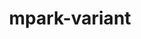 ---
title: "mpark-variant"
layout: cache
categories: [package, develop-2025-04-06]
meta: {"compilers": ["cce@18.0.0", "gcc@11.4.0", "intel-oneapi-compilers@2025.1.0"], "num_specs": 4, "num_specs_by_stack": {"e4s": 1, "e4s-cray-rhel": 1, "e4s-neoverse-v2": 1, "e4s-oneapi": 1, "root": 4}, "oss": ["rhel8", "ubuntu22.04"], "platforms": ["linux"], "stacks": ["e4s", "e4s-cray-rhel", "e4s-neoverse-v2", "e4s-oneapi", "root"], "targets": ["neoverse_v2", "x86_64_v3"], "versions": ["1.4.0"]}
spec_details: [{"compiler": "cce@18.0.0", "hash": "4fuuyj7sbs63ci4uyw4tk5q3bzqokl7n", "os": "rhel8", "platform": "linux", "size": "-", "stacks": ["e4s-cray-rhel", "root"], "target": "x86_64_v3", "variants": ["build_system=cmake", "build_type=Release", "generator=make", "~ipo", "patches:=21a4f8d,4e173fe,b3501f7"], "versions": ["1.4.0"]}, {"compiler": "intel-oneapi-compilers@2025.1.0", "hash": "cgqljkbqseu7eojog7t3lxiovbbqwrze", "os": "ubuntu22.04", "platform": "linux", "size": "-", "stacks": ["e4s-oneapi", "root"], "target": "x86_64_v3", "variants": ["build_system=cmake", "build_type=Release", "generator=make", "~ipo", "patches:=21a4f8d,4e173fe,b3501f7"], "versions": ["1.4.0"]}, {"compiler": "gcc@11.4.0", "hash": "nk3ilofrqbi5pg46mn7gnxjkwmorf6py", "os": "ubuntu22.04", "platform": "linux", "size": "-", "stacks": ["e4s", "root"], "target": "x86_64_v3", "variants": ["build_system=cmake", "build_type=Release", "generator=make", "~ipo", "patches:=21a4f8d,4e173fe,b3501f7"], "versions": ["1.4.0"]}, {"compiler": "gcc@11.4.0", "hash": "opaw5awfthflc4mqugrf3c7tgwv2cwlv", "os": "ubuntu22.04", "platform": "linux", "size": "-", "stacks": ["e4s-neoverse-v2", "root"], "target": "neoverse_v2", "variants": ["build_system=cmake", "build_type=Release", "generator=make", "~ipo", "patches:=21a4f8d,4e173fe,b3501f7"], "versions": ["1.4.0"]}]
---